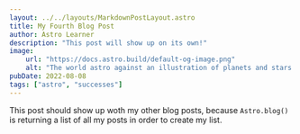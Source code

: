 ```yaml
---
layout: ../../layouts/MarkdownPostLayout.astro
title: My Fourth Blog Post
author: Astro Learner
description: "This post will show up on its own!"
image: 
    url: "https://docs.astro.build/default-og-image.png"
    alt: "The world astro against an illustration of planets and stars."
pubDate: 2022-08-08
tags: ["astro", "successes"]
---
```

This post should show up woth my other blog posts, because `Astro.blog()` is returning a list of all my posts in order to create my list.
